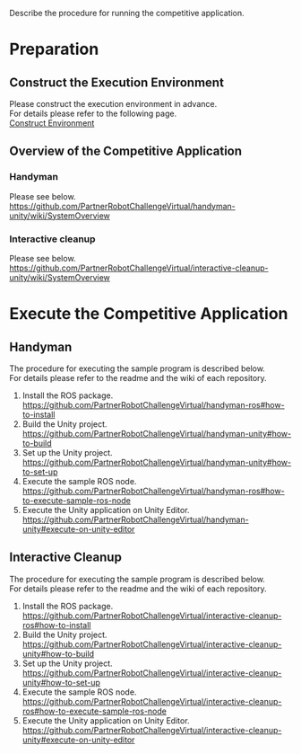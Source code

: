 Describe the procedure for running the competitive application.

# Preparation

## Construct the Execution Environment
Please construct the execution environment in advance.  
For details please refer to the following page.  
[Construct Environment](Environment.md)


## Overview of the Competitive Application

### Handyman

Please see below.  
https://github.com/PartnerRobotChallengeVirtual/handyman-unity/wiki/SystemOverview

### Interactive cleanup

Please see below.  
https://github.com/PartnerRobotChallengeVirtual/interactive-cleanup-unity/wiki/SystemOverview



# Execute the Competitive Application

## Handyman

The procedure for executing the sample program is described below.  
For details please refer to the readme and the wiki of each repository.

1. Install the ROS package.  
https://github.com/PartnerRobotChallengeVirtual/handyman-ros#how-to-install
1. Build the Unity project.  
https://github.com/PartnerRobotChallengeVirtual/handyman-unity#how-to-build
1. Set up the Unity project.  
https://github.com/PartnerRobotChallengeVirtual/handyman-unity#how-to-set-up
1. Execute the sample ROS node.  
https://github.com/PartnerRobotChallengeVirtual/handyman-ros#how-to-execute-sample-ros-node
1. Execute the Unity application on Unity Editor.  
https://github.com/PartnerRobotChallengeVirtual/handyman-unity#execute-on-unity-editor

## Interactive Cleanup

The procedure for executing the sample program is described below.  
For details please refer to the readme and the wiki of each repository.

1. Install the ROS package.  
https://github.com/PartnerRobotChallengeVirtual/interactive-cleanup-ros#how-to-install
1. Build the Unity project.  
https://github.com/PartnerRobotChallengeVirtual/interactive-cleanup-unity#how-to-build
1. Set up the Unity project.  
https://github.com/PartnerRobotChallengeVirtual/interactive-cleanup-unity#how-to-set-up
1. Execute the sample ROS node.  
https://github.com/PartnerRobotChallengeVirtual/interactive-cleanup-ros#how-to-execute-sample-ros-node
1. Execute the Unity application on Unity Editor.  
https://github.com/PartnerRobotChallengeVirtual/interactive-cleanup-unity#execute-on-unity-editor
